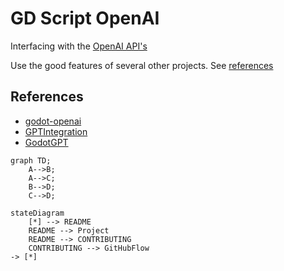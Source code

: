 # GD Script OpenAI

Interfacing with the [OpenAI API's](https://platform.openai.com/overview)

Use the good features of several other projects. See [references](#references)



## References

- [godot-openai](https://github.com/Buri/godot-openai)
- [GPTIntegration](https://github.com/finepointcgi/Godot-Open-AI-GPT-Integration)
- [GodotGPT](https://github.com/rrbenx/GodotGPT)


```mermaid
graph TD;
    A-->B;
    A-->C;
    B-->D;
    C-->D;
```

```mermaid
stateDiagram
    [*] --> README
    README --> Project
    README --> CONTRIBUTING
    CONTRIBUTING --> GitHubFlow
-> [*]

```
